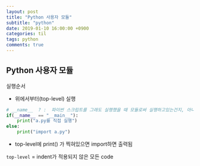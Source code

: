 ```yaml
---
layout: post
title: "Python 사용자 모듈"
subtitle: "python"
date: 2019-01-10 16:00:00 +0900
categories: til
tags: python
comments: true
---
```


## Python 사용자 모듈

실행순서

- 위에서부터(top-level) 실행

```python
# __name__  ? :  파이썬 스크립트를 그래도 실행했을 때 모듈로써 실행하고있는건지, 아니면 python.py로 실행하고 있는지를 판단
if(__name__ == "__main__"):
    print("a.py를 직접 실행")
else:
    print("import a.py")
```

- top-level에 print() 가 찍혀있으면 import하면 출력됨

`top-level` = indent가 적용되지 않은 모든 code
